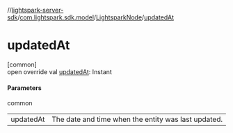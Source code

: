 //[lightspark-server-sdk](../../../index.md)/[com.lightspark.sdk.model](../index.md)/[LightsparkNode](index.md)/[updatedAt](updated-at.md)

# updatedAt

[common]\
open override val [updatedAt](updated-at.md): Instant

#### Parameters

common

| | |
|---|---|
| updatedAt | The date and time when the entity was last updated. |
